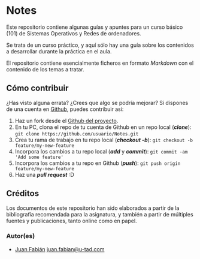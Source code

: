 # Notes

Este repositorio contiene algunas guías y apuntes para un curso básico (101) de Sistemas Operativos y Redes de ordenadores.

Se trata de un curso práctico, y aquí sólo hay una guía sobre los contenidos a desarrollar durante la práctica en el aula.

El repositorio contiene esencialmente ficheros en formato *Markdown* con el contenido de los temas a tratar.

## Cómo contribuir

¿Has visto alguna errata? ¿Crees que algo se podría mejorar? Si dispones de una cuenta en [Github](https://github.com), puedes contribuir así:

1. Haz un fork desde el [Github del proyecto](https://github.com/fatbit-dev/Notes).
2. En tu PC, clona el repo de tu cuenta de Github en un repo local (**_clone_**): 
   `git clone https://github.com/usuario/Notes.git`
3. Crea tu rama de trabajo en tu repo local (**_checkout -b_**): 
   `git checkout -b feature/my-new-feature`
4. Incorpora los cambios a tu repo local (**_add_** y **_commit_**): 
   `git commit -am 'Add some feature'`
5. Incorpora los cambios a tu repo en Github (**_push_**):
   `git push origin feature/my-new-feature`
6. Haz una **_pull request_** :D

## Créditos

Los documentos de este repositorio han sido elaborados a partir de la bibliografía recomendada para la asignatura, y también a partir de múltiples fuentes y publicaciones, tanto online como en papel.

### Autor(es)

- [Juan Fabián](mailto:juan.fabian@u-tad.com) <juan.fabian@u-tad.com>
